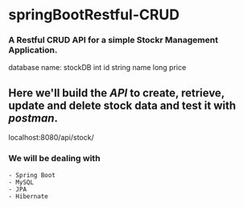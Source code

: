 ﻿# springBootRestful-CRUD

### A Restful CRUD API for a simple **Stockr Management Application**.
database name: stockDB
int id
string name
long price

## Here we'll build the *API* to create, retrieve, update and delete stock data and test it with *postman*.
localhost:8080/api/stock/

### We will be dealing with

	- Spring Boot
	- MySQL
	- JPA
	- Hibernate


